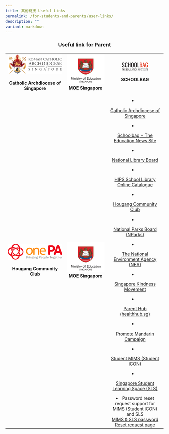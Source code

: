 ```yaml
---
title: 其他链接 Useful Links
permalink: /for-students-and-parents/user-links/
description: ""
variant: markdown
---
```

### <center>Useful link for Parent</center> 


  <style>
    table {
      width: 100%; /* Optional: Set the width of the table */
      text-align: center; /* Center-align the content within the table */
    }
  </style>
<table> <tbody><tr><td><a target="\_blank" href="https://www.catholic.sg/"><img src="/images/Useful%20Link/Archdiocese_coat_of_arms_tight_crop_280.png"></a><strong><br><br>Catholic Archdiocese of Singapore<br></strong></td> <td><a target="\_blank" href="https://www.moe.gov.sg/"><img src="/images/Useful%20Link/MOE_logo.png"></a><strong>MOE Singapore<br></strong></td> <td><a target="\_blank" href="https://www.catholic.sg/"><img style="width: 50%;" src="/images/Useful%20Link/School_Bag.png"></a><strong><br><br>SCHOOLBAG<br></strong></td> </tr>
<tr><td><a target="\_blank" href="https://www.onepa.gov.sg/cc/hougang-cc/"><img src="/images/Useful%20Link/PA.png"></a><strong><br><br>Hougang Community Club<br></strong></td> <td><a target="\_blank" href="https://www.moe.gov.sg/"><img src="/images/Useful%20Link/MOE_logo.png"></a><strong>MOE Singapore<br></strong></td> <td><a target="\_blank" href="https://www.catholic.sg/"><img target="_blank" style="width: 50%;></a><strong><br><br>Singapore Kindness Movement<br></strong></td> </tr>
	<tr> <td>Row 3, Column 1</td> <td>Row 3, Column 2</td> <td>Row 3, Column 3</td> </tr> </tbody></table>





	
<br>

1.   <p><a href=" src="/images/Useful%20Link/Singapore_kindness_movement.png">Catholic Archdiocese of Singapore</a><p></p>
2. <p><a target="_blank" href="https://www.schoolbag.edu.sg/">Schoolbag - The Education News Site</a></p>
3. <p><a target="_blank" href="https://www.nlb.gov.sg/main/home">National Library Board</a></p>
4. <p><a target="_blank" href="https://schoolibrary.moe.edu.sg/holyinnocentspri">HIPS School Library Online Catalogue</a></p>
5. <p><a target="_blank" href="https://www.onepa.gov.sg/cc/hougang-cc/">Hougang Community Club</a></p>
6. <p><a target="_blank" href="https://www.nparks.gov.sg/">National Parks Board (NParks)</a></p>
7. <p><a target="_blank" href="https://www.nea.gov.sg/">The National Environment Agency (NEA)</a></p>
8. <p><a target="_blank" href="https://www.kindness.sg/">Singapore Kindness Movement</a></p>
9. <p><a target="_blank" href="https://www.healthhub.sg/programmes/183/parent-hub">Parent Hub (healthhub.sg)</a></p>
10. <p><a target="_blank" href="https://www.languagecouncils.sg/mandarin/en">Promote Mandarin Campaign</a></p>
11. <p><a target="_blank" href="https://workspace.google.com/dashboard">Student MIMS (Student iCON)</a></p>
12. <p><a target="_blank" href="https://vle.learning.moe.edu.sg/login">Singapore Student Learning Space (SLS)</a></p>
13.  Password reset request support for MIMS (Student iCON) and SLS 
			 <br> <a target="_blank" href="https://go.gov.sg/hips-student-icon-reset">MIMS &amp; SLS password Reset request page</a></td></tr></tbody></table>